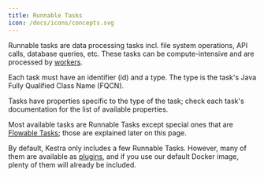 ```yaml
---
title: Runnable Tasks
icon: /docs/icons/concepts.svg
---
```


Runnable tasks are data processing tasks incl. file system operations, API calls, database queries, etc. These tasks can be compute-intensive and are processed by [workers](worker.md).

Each task must have an identifier (id) and a type. The type is the task's Java Fully Qualified Class Name (FQCN).

Tasks have properties specific to the type of the task; check each task's documentation for the list of available properties.

Most available tasks are Runnable Tasks except special ones that are [Flowable Tasks](flowable-tasks.md); those are explained later on this page.

By default, Kestra only includes a few Runnable Tasks. However, many of them are available as [plugins](..//plugins/), and if you use our default Docker image, plenty of them will already be included.